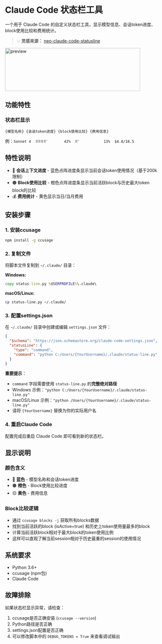 # Claude Code 状态栏工具

一个用于 Claude Code 的自定义状态栏工具，显示模型信息、会话token进度、block使用比较和费用统计。

> 💡 **灵感来源：** [neo-claude-code-statusline](https://github.com/neorena-dev/neo-claude-code-statusline)

<img width="444" height="141" alt="preview" src="https://github.com/user-attachments/assets/b7ae5ab7-a4aa-4b70-9b0e-17a07190684f" />


  
## 功能特性

### 状态栏显示
```
{模型名称} {会话token进度} {block使用比较} {费用信息}
```
例：`Sonnet 4  ⠿⠿⠿⠿⠁⠀⠀⠀⠀⠀ 42%  ⠿⠁⠀⠀⠀⠀⠀⠀⠀⠀ 13%  $4.8/18.5`

## 特性说明

- 🔵 **会话上下文进度** - 蓝色点阵进度条显示当前会话token使用情况（基于200k限制）
- 🟠 **Block使用比较** - 橙色点阵进度条显示当前活跃block与历史最大token block的比较
- 💰 **费用统计** - 黄色显示当日/当月费用

## 安装步骤

### 1. 安装ccusage
```bash
npm install -g ccusage
```

### 2. 复制文件
将脚本文件复制到 `~/.claude/` 目录：

**Windows:**
```cmd
copy status-line.py %USERPROFILE%\.claude\
```

**macOS/Linux:**
```bash
cp status-line.py ~/.claude/
```

### 3. 配置settings.json
在 `~/.claude/` 目录中创建或编辑 `settings.json` 文件：

```json
{
  "$schema": "https://json.schemastore.org/claude-code-settings.json",
  "statusLine": {
    "type": "command",
    "command": "python C:/Users/{YourUsername}/.claude/status-line.py"
  }
}
```

**重要提示**：
- `command` 字段需要使用 `status-line.py` 的**完整绝对路径**
- Windows 示例：`"python C:/Users/{YourUsername}/.claude/status-line.py"`
- macOS/Linux 示例：`"python /Users/{YourUsername}/.claude/status-line.py"`
- 请将 `{YourUsername}` 替换为你的实际用户名

### 4. 重启Claude Code
配置完成后重启 Claude Code 即可看到新的状态栏。

## 显示说明

### 颜色含义
- 🔵 **蓝色** - 模型名称和会话token进度
- 🟠 **橙色** - Block使用比较进度
- 🟡 **黄色** - 费用信息

### Block比较逻辑
- 通过 `ccusage blocks -j` 获取所有blocks数据
- 找到当前活跃的block (isActive=true) 和历史上token使用量最多的block
- 计算当前活跃block相对于最大block的token使用比例
- 这样可以直观了解当前session相对于历史最重的session的使用情况

## 系统要求

- Python 3.6+
- ccusage (npm包)
- Claude Code

## 故障排除

如果状态栏显示异常，请检查：
1. ccusage是否正确安装 (`ccusage --version`)
2. Python路径是否正确
3. settings.json配置是否正确
4. 可以修改脚本中的 `DEBUG_TOKENS = True` 来查看调试输出
